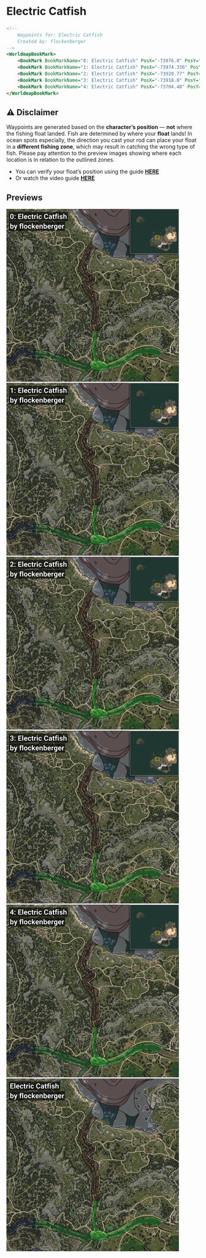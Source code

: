 # Electric Catfish
```xml
<!--
    Waypoints for: Electric Catfish
    Created by: flockenberger
-->
<WorldmapBookMark>
    <BookMark BookMarkName="0: Electric Catfish" PosX="-73976.0" PosY="-4449.0" PosZ="37947.0" />
    <BookMark BookMarkName="1: Electric Catfish" PosX="-73974.336" PosY="-4449.543" PosZ="37962.938" />
    <BookMark BookMarkName="2: Electric Catfish" PosX="-73920.77" PosY="-4449.558" PosZ="37931.844" />
    <BookMark BookMarkName="3: Electric Catfish" PosX="-73918.0" PosY="-4449.0" PosZ="37941.0" />
    <BookMark BookMarkName="4: Electric Catfish" PosX="-73704.48" PosY="-4383.054" PosZ="38530.23" />
</WorldmapBookMark>
```

## ⚠️ Disclaimer
Waypoints are generated based on the __**character’s position**__ — __not__ where the fishing float landed.
Fish are determined by where your **float** lands!
In ocean spots especially, the direction you cast your rod can place your float in a **different fishing zone**, which may result in catching the wrong type of fish.
Please pay attention to the preview images showing where each location is in relation to the outlined zones.

- You can verify your float’s position using the guide [**HERE**](https://flockenberger.github.io/bdo-fish-position/)
- Or watch the video guide [**HERE**](https://youtu.be/t-VXcRoNojk)

## Previews
<img src="./Electric Catfish_0_Preview.webp" width="450"/> <img src="./Electric Catfish_1_Preview.webp" width="450"/> <img src="./Electric Catfish_2_Preview.webp" width="450"/> <img src="./Electric Catfish_3_Preview.webp" width="450"/> <img src="./Electric Catfish_4_Preview.webp" width="450"/> <img src="./Electric Catfish_Preview.webp" width="450"/> 